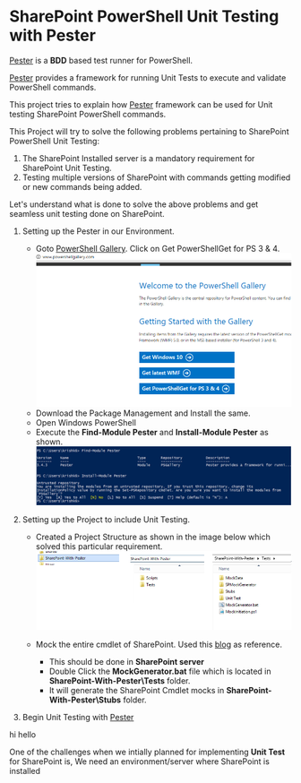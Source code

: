 # SharePoint PowerShell Unit Testing with Pester

[Pester][] is a **BDD** based test runner for PowerShell.

[Pester][] provides a framework for running Unit Tests to execute and validate PowerShell commands.

This project tries to explain how [Pester][] framework can be used for Unit testing SharePoint PowerShell commands.

This Project will try to solve the following problems pertaining to SharePoint PowerShell Unit Testing:

1. The SharePoint Installed server is a mandatory requirement for SharePoint Unit Testing. 
2. Testing multiple versions of SharePoint with commands getting modified or new commands being added.

Let's understand what is done to solve the above problems and get seamless unit testing done on SharePoint.

1. Setting up the Pester in our Environment.
   * Goto [PowerShell Gallery][]. Click on Get PowerShellGet for PS 3 & 4.
        ![Powershell Gallery][PowerShellGallerySS]
   * Download the Package Management and Install the same.
   * Open Windows PowerShell
   * Execute the **Find-Module Pester** and **Install-Module Pester** as shown.
        ![Install Pester][InstallPester]

2. Setting up the Project to include Unit Testing.
   * Created a Project Structure as shown in the image below which solved this particular requirement.
        ![Folder Structure][dirStructure]

   * Mock the entire cmdlet of SharePoint. Used this [blog][] as reference.
     * This should be done in **SharePoint server**
     * Double Click the **MockGenerator.bat** file which is located in **SharePoint-With-Pester\Tests** folder.
     * It will generate the SharePoint Cmdlet mocks in **SharePoint-With-Pester\Stubs** folder.

2. Begin Unit Testing with [Pester][]


hi
hello
             

One of the challenges when we intially planned for implementing **Unit Test** for SharePoint is, We need an environment/server where SharePoint is installed 








[Pester]: https://github.com/pester/Pester/wiki
[blog]: https://blogs.msdn.microsoft.com/brian_farnhill/2015/09/27/better-approaches-to-unit-testing-powershell-scripts-that-call-sharepoint-cmdlets/
[PowerShell Gallery]: http://www.powershellgallery.com/
[dirStructure]:https://github.com/kumarsendhi/GitImages/blob/master/SP%20with%20Pester%20Folder%20Structure.png?raw=true
[PowerShellGallerySS]: https://github.com/kumarsendhi/GitImages/blob/master/Powershellgallery.png?raw=true
[InstallPester]: https://github.com/kumarsendhi/GitImages/blob/master/InstallPester.png?raw=true